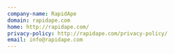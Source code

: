 ```yaml
---
company-name: RapidApe
domain: rapidape.com
home: http://rapidape.com/
privacy-policy: http://rapidape.com/privacy-policy/
email: info@rapidape.com
---
```




